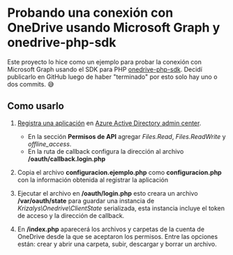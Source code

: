 # Probando una conexión con OneDrive usando Microsoft Graph y onedrive-php-sdk

Este proyecto lo hice como un ejemplo para probar la conexión con Microsoft Graph usando el SDK para PHP [onedrive-php-sdk](https://github.com/krizalys/onedrive-php-sdk). Decidí publicarlo en GitHub luego de haber "terminado" por esto solo hay uno o dos commits. 😅

## Como usarlo

1. [Registra una aplicación](https://docs.microsoft.com/en-us/graph/tutorials/php?tutorial-step=2) en [Azure Active Directory admin center](https://aad.portal.azure.com/).
   - En la sección **Permisos de API** agregar *Files.Read*, *Files.ReadWrite* y *offline_access*.
   - En la ruta de callback configura la dirección al archivo **/oauth/callback.login.php**

2. Copia el archivo **configuracion.ejemplo.php** como **configuracion.php** con la información obtenida al registrar la aplicación

3. Ejecutar el archivo en **/oauth/login.php** esto creara un archivo **/var/oauth/state** para guardar una instancia de *Krizalys\Onedrive\ClientState* serializada, esta instancia incluye el token de acceso y la dirección de callback.

4. En **/index.php** aparecerá los archivos y carpetas de la cuenta de OneDrive desde la que se aceptaron los permisos. Entre las opciones están: crear y abrir una carpeta, subir, descargar y borrar un archivo.
